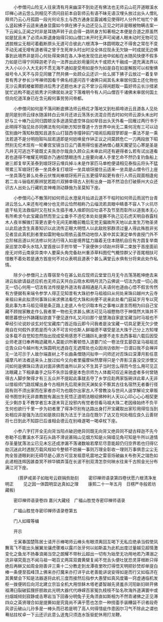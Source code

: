 <!-- { "loadSidebar": true } -->
　　小参僧问山险无人往泉清有月来幽深不到处还有佛法也无师云山花开道眼溪水印禅心进云恁么则相见不须问目前本自彰师云有语不昧无语汉埋头放过出头人僧礼拜师乃云心月孤圆一段光何论东土与西方通身显露诚难见使得时人分外忙咄忙个甚么竖起拂子云适来通身显露如今俱在拂子头边还见么正见之时非是眼被物瞒击案一下云闻么正闻之时非是耳随声转于此会得一路转身方知著相之本便是合道之原虽然如是犹且未了必须从斯退身始得只如山僧口未开时无声可闻诸人眼未动时无物可见透脱根尘无相可着截断原头无道可合彼此六根清净一体圆明取之不得舍之常在不变不动无减无增有道者得之曾于生死岸头时出时没全体应现永无欠缺一时成就无边佛事到此境界非是将心何处得来俱在各人净地发现住此地中如船在水随风快便不假多力如是已得宁同释迦老子向一法界出此妙用量同大千或把大千融成一道充满法界以大入小以小入大无刹不贯无海不通如是受用如是作为如是自在如是解脱可以权衡佛祖号令人天不与异见同辙了然共佛一处顾众云还识一处么掷下拂子云放过一着复举昔有秀才参长沙岑禅师因看千佛名经遂问百千诸佛只闻其名未审居何国土还化物也无沙云黄鹤楼崔颢题诗后秀才还题也未才云不曾沙云得闲题取一篇好师云长沙措紧犹忙远构不能近抵秀才问佛居处决定下落难明今有人问山僧百千诸佛未审居何国土但向佗道浑身已在含元殿何事劳劳问帝都。

　　小参僧问如何是不落间断底佛法师云杨花才落地又到杜鹃啼进云且道各人见处是同是别师云绿水随溪转白云伴月还进云荡荡长流混合而去时如何师云源头未出时好与三十棒乃云同归圆顿没多途道契虚空体自如举目出头天外看一回雁过两行书于此明得不独见处亦同佛法有何间断方知世尊道十方世界中尚无二乘何况有三可以动弦别曲叶落知秋既知且道东山打鼓西寺撞钟前门喧闹后殿寂寥即是一乘法不是一乘法若道不是分明抱赃叫屈若道即是何妨唤瓮作钟正议之间莫顾危亡一刀两段放下昭然别无佗术现有一轮秦宫宝镜当日云门善用得恰鉴透衲僧心髓天魔望见心寒是圣是凡并无可逃岂不彼既丈夫我亦尔哉良久顾众云未审此间还有避得者么若有试出道看若也道得不唯耀无明窟亦乃通彻慧眼连传上座要向诸人手里乞命不然仍复钓鱼船上谢三郎复举天圣泰到琅玡玡云埋兵掉斗未是作家匹马单枪便请相见泰指云将头不猛带累三军琅玡打泰一坐具泰复打琅玡一坐具琅玡接住云适来一坐具是山僧令行上座一坐具落在甚么处泰云伏惟尚飨琅玡拓开云五更侵早起更有夜行人师云觌面相逢宛若二龙斗骊临机察辨犹若距爪双狮幸得古人别有出身一路不然洎合打破蔡州大众还识古人出处么行藏机变神难测动静施为圣莫知下座。

　　小参僧问心不散荡时如何师云水澄泉月灿进云道不干枯时如何师云雨润竹台青进云恁么人来还有吃棒分也无师云恰然相称乃云缁流若具眼中睛善不容人下火坑尽底干枯无法救临时又在杖头生插手难入缘即则应吐语不及节至而彰所以道我本无心有所希求今此宝藏自然而至尘尘垂手不违佗本处处提撕不执己见石虎天明自吞露柱木人夜半解拨灯笼更古更今无间无断瞻前瞻后无党无偏故所天地以此发生万物圣贤以此启迪含生真善知识以此流传正眼大明悟人以此敌败邪群须过量人得此殊胜非劣见者显此真机到者里如雷附电似雨依云虽然动地惊人家中其实湛定单传直授门外不立阶梯且道以何法修以何法行得入如是境界猛力蹋着无住本随机自应有方圆复举南泉巡堂次牵头水牯入堂首座以手拊牛臂一下泉便休少顷赵州将草二束放于首座面前座无对师云南泉异类中人要渠头角完备赵州重添草料图佗气概惊群父子首尾相扶可惜散不着处若是通方首座何不对众表明且道表个甚么满堂云水俱有分将来此处作私情。

　　除夕小参僧问上古尊宿至今在甚么处应现师云堂堂日月无今古荡荡乾坤绝去来进云拟欲请益还应机也无师云天共白云晓水和明月流乃云佛说一切法为度一切心我无一切心何用一切法有法传授是外道法有语相通是凡夫语何也道由心悟不假言传然有方便据有来端令参学人得正见知昔有大珠初参马祖祖曰从何处来珠曰越州大云寺来祖曰来此拟须何事珠曰来求佛法看佗大珠和尚便不说来此处看门庭延岁月专以究竟此事为本马祖见得是条正路上走底人令佗识取本有之事唯以直言而相为曰自己宝藏不顾抛家散走作么我者里一物也无求甚么佛法可见马祖愍物尽于神情然大珠并不朝思暮想分外踌躇拟欲直下便见遂作礼又问曰那个是慧海自家底宝藏当时马祖也不牵经引论说妙谈玄对佗宝藏库门首近指云即今问我者是汝宝藏一切具足更无欠少使用自在何假外求若是而今决不可言何也斯人鲜福德不堪受是法大珠于己分上方知埋没多载不自觉知忽然指出现成受用感恩不已踊跃礼谢便不走东去西事祖六载后因受业师老遂归奉养晦迹藏用人莫能识所著顿悟入道要门论一卷法侄玄晏窃呈马祖祖览讫告众曰今越州有大珠圆明光透自在无遮障处也众因询访依附一日谓曰我不会禅并无一法可示于人故尔端直树上不长曲条僧随问拟申一问师还对否珠曰深潭月影任意撮摩凡听法者适来头上放过如今又向者里撮摩纵然摩得只是个弄影汉喜没交涉僧又问如何是佛珠曰清谈对面非佛而谁所以非父不生其子当时恁么得而今恁么用可见正法眼藏上下相承垂手之际不失宗旨便是本色宗师为人体裁可叹近来驰虚者多何曾随得古人脚步聚得才有三五众并不提起此事就去夺了乡学应赴两家饭碗详此辈人无非以借祖师门路炫耀出身今古相并先后观来则天渊矣全不察其古往名宿然无者番行径固有则不须出家而在家者亦可为也既尔出家古人不曾教汝与世间人逞学解论文章贩经书图世利无非直教脱有漏出生死悟正道明法眼绍佛种利人天以心印心心心相契更无少剩亦复不教学者忘本逐末背正投邪内有觉者但看马祖大珠二老因缘始终不负平生何也欲行千里一步为初者里了得净尽别有达路出身打开宝藏取出家珍用得恰当到处相应非是强为法应如是故曰我为法王于法自在既尔了达又在何处相应良久云善财将七日到此不知踪已后谁相会德云在别峰遂喝一喝卓杖下座。

　　小参八字打开全无向背当阳点破迥绝异同既无向背又绝异同不疑古释迦不先今弥勒不后曹溪水不深石头路不滑说甚隔山见烟方知是火隔墙见角可知是牛所以道情存圣量犹落法尘已见未忘还成渗漏不落诸数喻若摩尼尽意能超仍归空界若也归得亿劫沉迷此时透脱万载风规如今整顿不妨展一事则万理全彰收一理则万事俱息尘尘无拘全皆道眼刹刹无碍尽是心源方可显发祖意吼震地之雷音烁破幽关布弥天之瑞色如此递相连辉因甚杳冥不辨华鳞弄藻在长波不别双清怎奈何映水往来千古照金光分布满江河下座。

　　　(菩萨戒弟子如昢号云嵚捐赀助刻
　　密印禅师语录第四卷伏愿六根清净发明正
　　见之因一体圆明显达真如之理
　　康熙二十一年五月　日楞严寺般若坊藏板)

　　密印禅师语录卷四
嘉兴大藏经　广福山胜觉寺密印禅师语录


　　广福山胜觉寺密印禅师语录卷第五

　　门人如暐等编

　　开示

　　壬寅春国楚陈居士请开示棒喝师云棒头有眼须离回互喝下无私应绝承当假使凤舞鸾飞不能出头展翼龙骧虎骤难以露爪张牙何以如斯盖为此机出度过量越见超情激变化之鱼龙不扬春浪揭当空之朗耀不带秋云超出一切有为始至无功用地若乃滞溺之流非堪究竟岂不闻马祖一喝百丈两耳双聋黄檗复闻不觉舌头便吐犹恐灵芽根断只得绝后再稣又如周金刚善评三乘十二分教走到龙潭夜里吹灯得悟天明把钞焚却单提白棒一条便至孤峰顶上佛来亦打魔来亦打详乎此老善能讲说安得如是而行又如临济在其黄檗会下知是法器遂将此机三度而接然后指参大愚譬如真风度籥一窍虚通临机发枢一拨便转后向河北建立宗旨全机大用惊稣木塔老婆智越先贤羞杀河阳新妇碎开佛祖滞臼裂破狐狸肝胆故此光明大器代代峥嵘百家冤仇枝枝不坠名吹海外道满寰中或扫烟城倾刻寂静或击寒岩当下回春分明兔子无角须直如斯相为不然乖诸佛之正见滞四众之英贤理合如是提撕如是究竟尚不满乎愿也怎奈一种捞齑手装糟袋不识者段奇风谬云破山儿孙多是一棒头而已若是明了高人何得惜疵作患因尔习气不除此之谓也蓦拈拄杖卓一下云还识此意么送鬼只须连水饭驱蛇休用打龙鞭。

